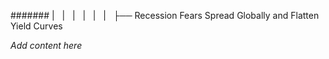 ####### |   |   |   |   |   |   ├── Recession Fears Spread Globally and Flatten Yield Curves

*Add content here*